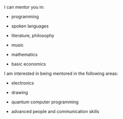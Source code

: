 

I can mentor you in:

* programming

* spoken languages

* literature, philosophy

* music

* mathematics

* basic economics


I am interested in being mentored in the following areas:

* electronics

* drawing

* quantum computer programming

* advanced people and communication skills
